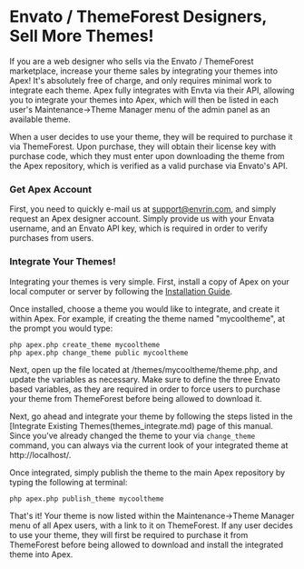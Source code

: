 
# Envato / ThemeForest Designers, Sell More Themes!

If you are a web designer who sells via the Envato / ThemeForest marketplace, increase your theme sales by integrating 
your themes into Apex!  It's absolutely free of charge, and only requires minimal work to integrate each theme.  Apex fully integrates with 
Envta via their API, allowing you to integrate your themes into Apex, which will then be listed in each user's Maintenance->Theme Manager menu of the 
admin panel as an available theme.

When a user decides to use your theme, they will be required to purchase it via ThemeForest.  Upon purchase, they will obtain their license key with purchase code, which they must 
enter upon downloading the theme from the Apex repository, which is verified as a valid purchase via Envato's API.

### Get Apex Account

First, you need to quickly e-mail us at [support@envrin.com](mailto:support@envrin.com), and simply request an Apex designer account.  Simply provide us with your 
Envata username, and an Envato API key, which is required in order to verify purchases from users.


### Integrate Your Themes!

Integrating your themes is very simple.  First, install a copy of Apex on your local computer or server by following the 
[Installation Guide](install.md).

Once installed, choose a theme you would like to integrate, and create it within Apex.  For example, if creating 
the theme named "mycooltheme", at the prompt you would type:

~~~
php apex.php create_theme mycooltheme
php apex.php change_theme public mycooltheme
~~~

Next, open up the file located at /themes/mycooltheme/theme.php, and update the variables as necessary.  Make sure to define the three Envato based variables, 
as they are required in order to force users to purchase your theme from ThemeForest before being allowed to download it.

Next, go ahead and integrate your theme by following the steps 
listed in the [Integrate Existing Themes(themes_integrate.md) page of this manual.  Since you've already changed the theme to your via `change_theme` command, you can always 
via the current look of your integrated theme at http://localhost/.

Once integrated, simply publish the theme to the main Apex repository by typing the following at terminal:

`php apex.php publish_theme mycooltheme`

That's it!  Your theme is now listed within the Maintenance->Theme Manager menu of all Apex users, with a link to it on ThemeForest.  If any user decides to use your theme, they will first 
be required to purchase it from ThemeForest before being allowed to download and install the integrated theme into Apex.


